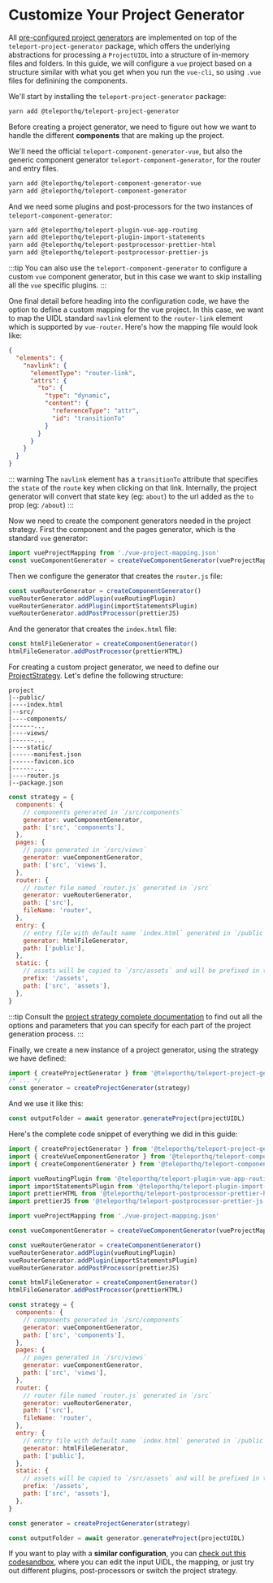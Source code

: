 # Customize Your Project Generator
All [pre-configured project generators](/project-generators/flavors.html) are implemented on top of the `teleport-project-generator` package, which offers the underlying abstractions for processing a `ProjectUIDL` into a structure of in-memory files and folders. In this guide, we will configure a `vue` project based on a structure similar with what you get when you run the `vue-cli`, so using `.vue` files for definining the components.

We'll start by installing the `teleport-project-generator` package:
```bash
yarn add @teleporthq/teleport-project-generator
```

Before creating a project generator, we need to figure out how we want to handle the different **components** that are making up the project.

We'll need the official `teleport-component-generator-vue`, but also the generic component generator `teleport-component-generator`, for the router and entry files.

```bash
yarn add @teleporthq/teleport-component-generator-vue
yarn add @teleporthq/teleport-component-generator
```

And we need some plugins and post-processors for the two instances of `teleport-component-generator`:
```bash
yarn add @teleporthq/teleport-plugin-vue-app-routing
yarn add @teleporthq/teleport-plugin-import-statements
yarn add @teleporthq/teleport-postprocessor-prettier-html
yarn add @teleporthq/teleport-postprocessor-prettier-js
```

:::tip
You can also use the `teleport-component-generator` to configure a custom `vue` component generator, but in this case we want to skip installing all the `vue` specific plugins.
:::

One final detail before heading into the configuration code, we have the option to define a custom mapping for the vue project. In this case, we want to map the UIDL standard `navlink` element to the `router-link` element which is supported by `vue-router`. Here's how the mapping file would look like:

```json
{
  "elements": {
    "navlink": {
      "elementType": "router-link",
      "attrs": {
        "to": { 
          "type": "dynamic",
          "content": {
            "referenceType": "attr",
            "id": "transitionTo"
          }
        }
      }
    }
  }
}
```

::: warning
The `navlink` element has a `transitionTo` attribute that specifies the `state` of the `route` key when clicking on that link. Internally, the project generator will convert that state key (eg: `about`) to the url added as the `to` prop (eg: `/about`)
:::

Now we need to create the component generators needed in the project strategy. First the component and the pages generator, which is the standard `vue` generator:

```javascript
import vueProjectMapping from './vue-project-mapping.json'
const vueComponentGenerator = createVueComponentGenerator(vueProjectMapping)
```
Then we configure the generator that creates the `router.js` file:
```javascript
const vueRouterGenerator = createComponentGenerator()
vueRouterGenerator.addPlugin(vueRoutingPlugin)
vueRouterGenerator.addPlugin(importStatementsPlugin)
vueRouterGenerator.addPostProcessor(prettierJS)
```
And the generator that creates the `index.html` file:
```javascript
const htmlFileGenerator = createComponentGenerator()
htmlFileGenerator.addPostProcessor(prettierHTML)
```

For creating a custom project generator, we need to define our [ProjectStrategy](/project-generators/project-strategy.html). Let's define the following structure:

```
project
|--public/
|----index.html
|--src/
|----components/
|------...
|----views/
|------...
|----static/
|------manifest.json
|------favicon.ico
|------...
|----router.js
|--package.json
```

```javascript
const strategy = {
  components: {
    // components generated in `/src/components`
    generator: vueComponentGenerator,
    path: ['src', 'components'],
  },
  pages: {
    // pages generated in `/src/views`
    generator: vueComponentGenerator,
    path: ['src', 'views'],
  },
  router: {
    // router file named `router.js` generated in `/src`
    generator: vueRouterGenerator,
    path: ['src'],
    fileName: 'router',
  },
  entry: {
    // entry file with default name `index.html` generated in `/public`
    generator: htmlFileGenerator,
    path: ['public'],
  },
  static: {
    // assets will be copied to `/src/assets` and will be prefixed in the code with `/assets`
    prefix: '/assets',
    path: ['src', 'assets'],
  },
}
```

:::tip
Consult the [project strategy complete documentation](/project-generators/#project-strategy) to find out all the options and parameters that you can specify for each part of the project generation process.
:::

Finally, we create a new instance of a project generator, using the strategy we have defined:

```javascript
import { createProjectGenerator } from '@teleporthq/teleport-project-generator'
/* ... */
const generator = createProjectGenerator(strategy)
```

And we use it like this:
```javascript
const outputFolder = await generator.generateProject(projectUIDL)
```

Here's the complete code snippet of everything we did in this guide:
```javascript
import { createProjectGenerator } from '@teleporthq/teleport-project-generator'
import { createVueComponentGenerator } from '@teleporthq/teleport-component-generator-vue'
import { createComponentGenerator } from '@teleporthq/teleport-component-generator'

import vueRoutingPlugin from '@teleporthq/teleport-plugin-vue-app-routing'
import importStatementsPlugin from '@teleporthq/teleport-plugin-import-statements'
import prettierHTML from '@teleporthq/teleport-postprocessor-prettier-html'
import prettierJS from '@teleporthq/teleport-postprocessor-prettier-js'

import vueProjectMapping from './vue-project-mapping.json'

const vueComponentGenerator = createVueComponentGenerator(vueProjectMapping)

const vueRouterGenerator = createComponentGenerator()
vueRouterGenerator.addPlugin(vueRoutingPlugin)
vueRouterGenerator.addPlugin(importStatementsPlugin)
vueRouterGenerator.addPostProcessor(prettierJS)

const htmlFileGenerator = createComponentGenerator()
htmlFileGenerator.addPostProcessor(prettierHTML)

const strategy = {
  components: {
    // components generated in `/src/components`
    generator: vueComponentGenerator,
    path: ['src', 'components'],
  },
  pages: {
    // pages generated in `/src/views`
    generator: vueComponentGenerator,
    path: ['src', 'views'],
  },
  router: {
    // router file named `router.js` generated in `/src`
    generator: vueRouterGenerator,
    path: ['src'],
    fileName: 'router',
  },
  entry: {
    // entry file with default name `index.html` generated in `/public`
    generator: htmlFileGenerator,
    path: ['public'],
  },
  static: {
    // assets will be copied to `/src/assets` and will be prefixed in the code with `/assets`
    prefix: '/assets',
    path: ['src', 'assets'],
  },
}

const generator = createProjectGenerator(strategy)

const outputFolder = await generator.generateProject(projectUIDL)
```

If you want to play with a **similar configuration**, you can [check out this codesandbox](https://codesandbox.io/s/custom-project-generator-mqksv), where you can edit the input UIDL, the mapping, or just try out different plugins, post-processors or switch the project strategy.